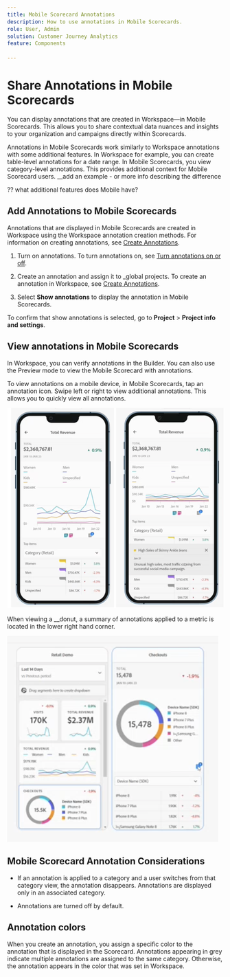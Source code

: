 ```yaml
---
title: Mobile Scorecard Annotations    
description: How to use annotations in Mobile Scorecards.
role: User, Admin
solution: Customer Journey Analytics
feature: Components

---
```

# Share Annotations in Mobile Scorecards

You can display annotations that are created in Workspace—in Mobile Scorecards. This allows you to share contextual data nuances and insights to your organization and campaigns directly within Scorecards.

Annotations in Mobile Scorecards work similarly to Workspace annotations with some additional features. In Workspace for example, you can create table-level annotations for a date range. In Mobile Scorecards, you view category-level annotations. This provides additional context for Mobile Scorecard users.
 __add an example - or more info describing the difference

?? what additional features does Mobile have?


## Add Annotations to Mobile Scorecards

Annotations that are displayed in Mobile Scorecards are created in Workspace using the Workspace annotation creation methods. For information on creating annotations, see [Create Annotations](create-annotations.md).


1. Turn on annotations. To turn annotations on, see [Turn annotations on or off](https://experienceleague.adobe.com/docs/analytics-platform/using/cja-components/annotations/overview.html?lang=en#turn-annotations-on-or-off).

1. Create an annotation and assign it to _global projects. To create an annotation in Workspace, see [Create Annotations](help/components/annotations/create-annotations.md).

1. Select **Show annotations** to display the annotation in Mobile Scorecards.

To confirm that show annotations is selected, go to **Project** > **Project info and settings**.

## View annotations in Mobile Scorecards

In Workspace, you can verify annotations in the Builder. You can also use the Preview mode to view the Mobile Scorecard with annotations.

To view annotations on a mobile device, in Mobile Scorecards, tap an annotation icon. Swipe left or right to view additional annotations. This allows you to quickly view all annotations.

![](assets/mobile-annotations2.png)

When viewing a __donut, a summary of annotations applied to a metric is located in the lower right hand corner.

![](assets/ann-mobile-summary.png)


##  Mobile Scorecard Annotation Considerations

* If an annotation is applied to a category and a user switches from that category view, the annotation disappears. Annotations are displayed only in an associated category.

* Annotations are turned off by default.


## Annotation colors

When you create an annotation, you assign a specific color to the annotation that is displayed in the Scorecard. Annotations appearing in grey indicate multiple annotations are assigned to the same category. Otherwise, the annotation appears in the color that was set in Workspace.
